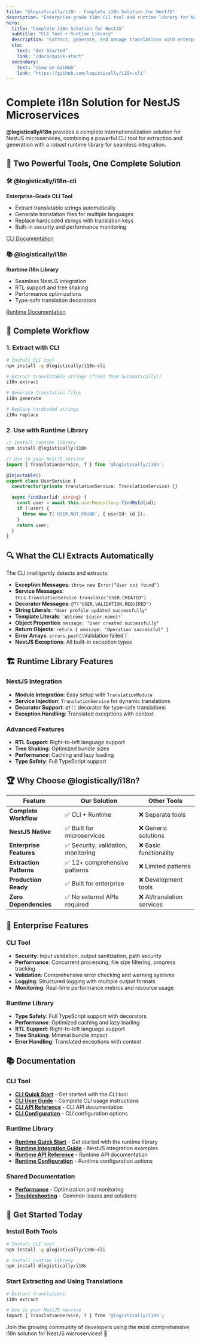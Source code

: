 ```yaml
---
title: "@logistically/i18n - Complete i18n Solution for NestJS"
description: "Enterprise-grade i18n CLI tool and runtime library for NestJS microservices. Extract, generate, and manage translations with built-in security and performance."
hero:
  title: "Complete i18n Solution for NestJS"
  subtitle: "CLI Tool + Runtime Library"
  description: "Extract, generate, and manage translations with enterprise-grade security, validation, and performance monitoring."
  cta:
    text: "Get Started"
    link: "/docs/quick-start"
  secondary:
    text: "View on GitHub"
    link: "https://github.com/logistically/i18n-cli"
---
```


# Complete i18n Solution for NestJS Microservices

**@logistically/i18n** provides a complete internationalization solution for NestJS microservices, combining a powerful CLI tool for extraction and generation with a robust runtime library for seamless integration.

## 🚀 Two Powerful Tools, One Complete Solution

<div class="products-grid">
  <div class="product-card">
    <h3>🛠️ @logistically/i18n-cli</h3>
    <p><strong>Enterprise-Grade CLI Tool</strong></p>
    <ul>
      <li>Extract translatable strings automatically</li>
      <li>Generate translation files for multiple languages</li>
      <li>Replace hardcoded strings with translation keys</li>
      <li>Built-in security and performance monitoring</li>
    </ul>
    <div class="product-cta">
      <a href="/docs/cli/quick-start" class="btn-primary">CLI Documentation</a>
    </div>
  </div>
  
  <div class="product-card">
    <h3>📚 @logistically/i18n</h3>
    <p><strong>Runtime i18n Library</strong></p>
    <ul>
      <li>Seamless NestJS integration</li>
      <li>RTL support and tree shaking</li>
      <li>Performance optimizations</li>
      <li>Type-safe translation decorators</li>
    </ul>
    <div class="product-cta">
      <a href="/docs/runtime/quick-start" class="btn-primary">Runtime Documentation</a>
    </div>
  </div>
</div>

## 🎯 Complete Workflow

### 1. Extract with CLI
```bash
# Install CLI tool
npm install -g @logistically/i18n-cli

# Extract translatable strings (finds them automatically!)
i18n extract

# Generate translation files
i18n generate

# Replace hardcoded strings
i18n replace
```

### 2. Use with Runtime Library
```typescript
// Install runtime library
npm install @logistically/i18n

// Use in your NestJS service
import { TranslationService, T } from '@logistically/i18n';

@Injectable()
export class UserService {
  constructor(private translationService: TranslationService) {}

  async findUser(id: string) {
    const user = await this.userRepository.findById(id);
    if (!user) {
      throw new T('USER.NOT_FOUND', { userId: id });
    }
    return user;
  }
}
```

## 🔍 What the CLI Extracts Automatically

The CLI intelligently detects and extracts:

- **Exception Messages**: `throw new Error("User not found")`
- **Service Messages**: `this.translationService.translate("USER.CREATED")`
- **Decorator Messages**: `@T("USER.VALIDATION.REQUIRED")`
- **String Literals**: `"User profile updated successfully"`
- **Template Literals**: `` `Welcome ${user.name}!` ``
- **Object Properties**: `message: "User created successfully"`
- **Return Objects**: `return { message: "Operation successful" }`
- **Error Arrays**: `errors.push(\`Validation failed\`)`
- **NestJS Exceptions**: All built-in exception types

## 🏗️ Runtime Library Features

### NestJS Integration
- **Module Integration**: Easy setup with `TranslationModule`
- **Service Injection**: `TranslationService` for dynamic translations
- **Decorator Support**: `@T()` decorator for type-safe translations
- **Exception Handling**: Translated exceptions with context

### Advanced Features
- **RTL Support**: Right-to-left language support
- **Tree Shaking**: Optimized bundle sizes
- **Performance**: Caching and lazy loading
- **Type Safety**: Full TypeScript support

## 🏆 Why Choose @logistically/i18n?

| Feature | Our Solution | Other Tools |
|---------|--------------|-------------|
| **Complete Workflow** | ✅ CLI + Runtime | ❌ Separate tools |
| **NestJS Native** | ✅ Built for microservices | ❌ Generic solutions |
| **Enterprise Features** | ✅ Security, validation, monitoring | ❌ Basic functionality |
| **Extraction Patterns** | ✅ 12+ comprehensive patterns | ❌ Limited patterns |
| **Production Ready** | ✅ Built for enterprise | ❌ Development tools |
| **Zero Dependencies** | ✅ No external APIs required | ❌ AI/translation services |

## 🏢 Enterprise Features

### CLI Tool
- **Security**: Input validation, output sanitization, path security
- **Performance**: Concurrent processing, file size filtering, progress tracking
- **Validation**: Comprehensive error checking and warning systems
- **Logging**: Structured logging with multiple output formats
- **Monitoring**: Real-time performance metrics and resource usage

### Runtime Library
- **Type Safety**: Full TypeScript support with decorators
- **Performance**: Optimized caching and lazy loading
- **RTL Support**: Right-to-left language support
- **Tree Shaking**: Minimal bundle impact
- **Error Handling**: Translated exceptions with context

## 📚 Documentation

### CLI Tool
- **[CLI Quick Start](/docs/cli/quick-start)** - Get started with the CLI tool
- **[CLI User Guide](/docs/cli/user-guide)** - Complete CLI usage instructions
- **[CLI API Reference](/docs/cli/api-reference)** - CLI API documentation
- **[CLI Configuration](/docs/cli/configuration)** - CLI configuration options

### Runtime Library
- **[Runtime Quick Start](/docs/runtime/quick-start)** - Get started with the runtime library
- **[Runtime Integration Guide](/docs/runtime/integration-guide)** - NestJS integration examples
- **[Runtime API Reference](/docs/runtime/api-reference)** - Runtime API documentation
- **[Runtime Configuration](/docs/runtime/configuration)** - Runtime configuration options

### Shared Documentation
- **[Performance](/docs/performance)** - Optimization and monitoring
- **[Troubleshooting](/docs/troubleshooting)** - Common issues and solutions

## 🎉 Get Started Today

### Install Both Tools

```bash
# Install CLI tool
npm install -g @logistically/i18n-cli

# Install runtime library
npm install @logistically/i18n
```

### Start Extracting and Using Translations

```bash
# Extract translations
i18n extract

# Use in your NestJS service
import { TranslationService, T } from '@logistically/i18n';
```

Join the growing community of developers using the most comprehensive i18n solution for NestJS microservices! 🚀 